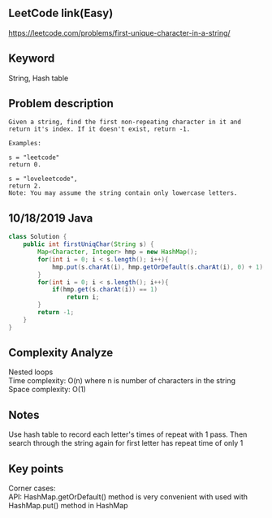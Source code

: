 ## LeetCode link(Easy)
https://leetcode.com/problems/first-unique-character-in-a-string/

## Keyword
String, Hash table

## Problem description
```
Given a string, find the first non-repeating character in it and return it's index. If it doesn't exist, return -1.

Examples:

s = "leetcode"
return 0.

s = "loveleetcode",
return 2.
Note: You may assume the string contain only lowercase letters.
```
## 10/18/2019 Java

```java
class Solution {
    public int firstUniqChar(String s) {
        Map<Character, Integer> hmp = new HashMap();
        for(int i = 0; i < s.length(); i++){
            hmp.put(s.charAt(i), hmp.getOrDefault(s.charAt(i), 0) + 1);
        }
        for(int i = 0; i < s.length(); i++){
            if(hmp.get(s.charAt(i)) == 1)
                return i;
        }
        return -1;
    }
}
```

## Complexity Analyze
Nested loops\
Time complexity: O(n) where n is number of characters in the string\
Space complexity: O(1)

## Notes
Use hash table to record each letter's times of repeat with 1 pass. Then search through the string again for first letter has repeat time of only 1

## Key points
Corner cases:\
API: HashMap.getOrDefault() method is very convenient with used with HashMap.put() method in HashMap

